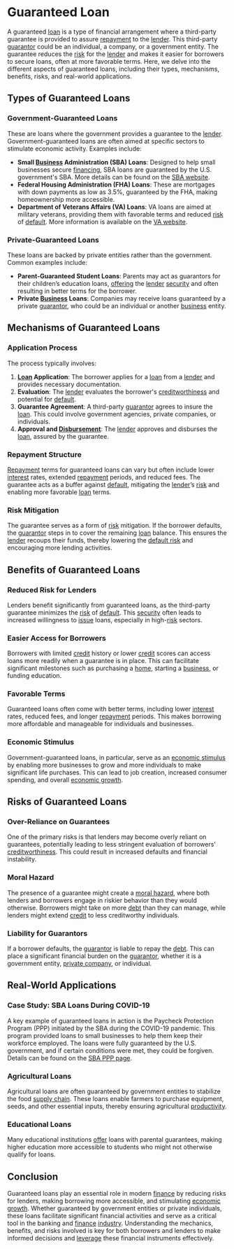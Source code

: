 # Guaranteed Loan

A guaranteed [loan](../l/loan.md) is a type of financial arrangement where a third-party guarantee is provided to assure [repayment](../r/repayment.md) to the [lender](../l/lender.md). This third-party [guarantor](../g/guarantor.md) could be an individual, a company, or a government entity. The guarantee reduces the [risk](../r/risk.md) for the [lender](../l/lender.md) and makes it easier for borrowers to secure loans, often at more favorable terms. Here, we delve into the different aspects of guaranteed loans, including their types, mechanisms, benefits, risks, and real-world applications.

## Types of Guaranteed Loans

### Government-Guaranteed Loans

These are loans where the government provides a guarantee to the [lender](../l/lender.md). Government-guaranteed loans are often aimed at specific sectors to stimulate economic activity. Examples include:

- **Small [Business](../b/business.md) Administration (SBA) Loans**: Designed to help small businesses secure [financing](../f/financing.md), SBA loans are guaranteed by the U.S. government's SBA. More details can be found on the [SBA website](https://www.sba.gov).
- **Federal Housing Administration (FHA) Loans**: These are mortgages with down payments as low as 3.5%, guaranteed by the FHA, making homeownership more accessible.
- **Department of Veterans Affairs (VA) Loans**: VA loans are aimed at military veterans, providing them with favorable terms and reduced [risk](../r/risk.md) of [default](../d/default.md). More information is available on the [VA website](https://www.va.gov).

### Private-Guaranteed Loans

These loans are backed by private entities rather than the government. Common examples include:

- **Parent-Guaranteed Student Loans**: Parents may act as guarantors for their children’s education loans, [offering](../o/offering.md) the [lender](../l/lender.md) [security](../s/security.md) and often resulting in better terms for the borrower.
- **Private [Business](../b/business.md) Loans**: Companies may receive loans guaranteed by a private [guarantor](../g/guarantor.md), who could be an individual or another [business](../b/business.md) entity.

## Mechanisms of Guaranteed Loans

### Application Process

The process typically involves:

1. **[Loan](../l/loan.md) Application**: The borrower applies for a [loan](../l/loan.md) from a [lender](../l/lender.md) and provides necessary documentation.
2. **Evaluation**: The [lender](../l/lender.md) evaluates the borrower's [creditworthiness](../c/creditworthiness.md) and potential for [default](../d/default.md).
3. **Guarantee Agreement**: A third-party [guarantor](../g/guarantor.md) agrees to insure the [loan](../l/loan.md). This could involve government agencies, private companies, or individuals.
4. **Approval and [Disbursement](../d/disbursement.md)**: The [lender](../l/lender.md) approves and disburses the [loan](../l/loan.md), assured by the guarantee.

### Repayment Structure

[Repayment](../r/repayment.md) terms for guaranteed loans can vary but often include lower [interest](../i/interest.md) rates, extended [repayment](../r/repayment.md) periods, and reduced fees. The guarantee acts as a buffer against [default](../d/default.md), mitigating the [lender](../l/lender.md)’s [risk](../r/risk.md) and enabling more favorable [loan](../l/loan.md) terms.

### Risk Mitigation

The guarantee serves as a form of [risk](../r/risk.md) mitigation. If the borrower defaults, the [guarantor](../g/guarantor.md) steps in to cover the remaining [loan](../l/loan.md) balance. This ensures the [lender](../l/lender.md) recoups their funds, thereby lowering the [default risk](../d/default_risk.md) and encouraging more lending activities.

## Benefits of Guaranteed Loans

### Reduced Risk for Lenders

Lenders benefit significantly from guaranteed loans, as the third-party guarantee minimizes the [risk](../r/risk.md) of [default](../d/default.md). This [security](../s/security.md) often leads to increased willingness to [issue](../i/issue.md) loans, especially in high-[risk](../r/risk.md) sectors.

### Easier Access for Borrowers

Borrowers with limited [credit](../c/credit.md) history or lower [credit](../c/credit.md) scores can access loans more readily when a guarantee is in place. This can facilitate significant milestones such as purchasing a [home](../h/home.md), starting a [business](../b/business.md), or funding education.

### Favorable Terms

Guaranteed loans often come with better terms, including lower [interest](../i/interest.md) rates, reduced fees, and longer [repayment](../r/repayment.md) periods. This makes borrowing more affordable and manageable for individuals and businesses.

### Economic Stimulus

Government-guaranteed loans, in particular, serve as an [economic stimulus](../e/economic_stimulus.md) by enabling more businesses to grow and more individuals to make significant life purchases. This can lead to job creation, increased consumer spending, and overall [economic growth](../e/economic_growth.md).

## Risks of Guaranteed Loans

### Over-Reliance on Guarantees

One of the primary risks is that lenders may become overly reliant on guarantees, potentially leading to less stringent evaluation of borrowers' [creditworthiness](../c/creditworthiness.md). This could result in increased defaults and financial instability.

### Moral Hazard

The presence of a guarantee might create a [moral hazard](../m/moral_hazard.md), where both lenders and borrowers engage in riskier behavior than they would otherwise. Borrowers might take on more [debt](../d/debt.md) than they can manage, while lenders might extend [credit](../c/credit.md) to less creditworthy individuals.

### Liability for Guarantors

If a borrower defaults, the [guarantor](../g/guarantor.md) is liable to repay the [debt](../d/debt.md). This can place a significant financial burden on the [guarantor](../g/guarantor.md), whether it is a government entity, [private company](../p/private_company.md), or individual.

## Real-World Applications

### Case Study: SBA Loans During COVID-19

A key example of guaranteed loans in action is the Paycheck Protection Program (PPP) initiated by the SBA during the COVID-19 pandemic. This program provided loans to small businesses to help them keep their workforce employed. The loans were fully guaranteed by the U.S. government, and if certain conditions were met, they could be forgiven. Details can be found on the [SBA PPP page](https://www.sba.gov/funding-programs/loans/covid-19-relief-options/paycheck-protection-program).

### Agricultural Loans

Agricultural loans are often guaranteed by government entities to stabilize the food [supply chain](../s/supply_chain.md). These loans enable farmers to purchase equipment, seeds, and other essential inputs, thereby ensuring agricultural [productivity](../p/productivity.md).

### Educational Loans

Many educational institutions [offer](../o/offer.md) loans with parental guarantees, making higher education more accessible to students who might not otherwise qualify for loans. 

## Conclusion

Guaranteed loans play an essential role in modern [finance](../f/finance.md) by reducing risks for lenders, making borrowing more accessible, and stimulating [economic growth](../e/economic_growth.md). Whether guaranteed by government entities or private individuals, these loans facilitate significant financial activities and serve as a critical tool in the banking and [finance](../f/finance.md) [industry](../i/industry.md). Understanding the mechanics, benefits, and risks involved is key for both borrowers and lenders to make informed decisions and [leverage](../l/leverage.md) these financial instruments effectively.